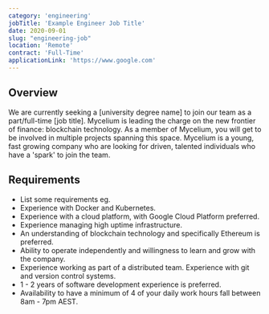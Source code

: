 ```yaml
---
category: 'engineering'
jobTitle: 'Example Engineer Job Title'
date: 2020-09-01
slug: "engineering-job"
location: 'Remote'
contract: 'Full-Time'
applicationLink: 'https://www.google.com'
---
```


## Overview
We are currently seeking a [university degree name] to join our team as a part/full-time [job title]. Mycelium is leading the charge on the new frontier of finance: blockchain technology. As a member of Mycelium, you will get to be involved in multiple projects spanning this space. Mycelium is a young, fast growing company who are looking for driven, talented individuals who have a 'spark' to join the team.

## Requirements
- List some requirements eg.
- Experience with Docker and Kubernetes.
- Experience with a cloud platform, with Google Cloud Platform preferred.
- Experience managing high uptime infrastructure.
- An understanding of blockchain technology and specifically Ethereum is preferred.
- Ability to operate independently and willingness to learn and grow with the company.
- Experience working as part of a distributed team. Experience with git and version control systems.
- 1 - 2 years of software development experience is preferred.
- Availability to have a minimum of 4 of your daily work hours fall between 8am - 7pm AEST.